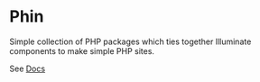 # Phin

Simple collection of PHP packages which ties together Illuminate components to make simple PHP sites.

See [Docs](http://brentnd.github.com/phin)